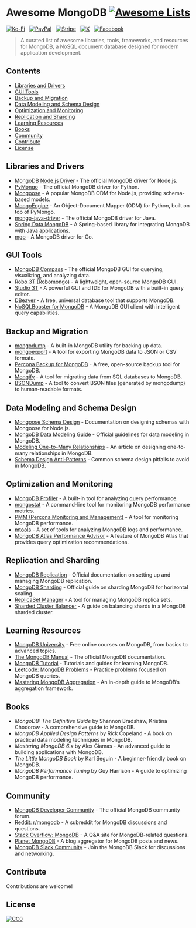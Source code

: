 # Awesome MongoDB [![Awesome Lists](https://srv-cdn.himpfen.io/badges/awesome-lists/awesomelists-flat.svg)](https://github.com/awesomelistsio/awesome)

[![Ko-Fi](https://srv-cdn.himpfen.io/badges/kofi/kofi-flat.svg)](https://ko-fi.com/awesomelists) &nbsp; [![PayPal](https://srv-cdn.himpfen.io/badges/paypal/paypal-flat.svg)](https://www.paypal.com/donate/?hosted_button_id=3LLKRXJU44EJJ) &nbsp; [![Stripe](https://srv-cdn.himpfen.io/badges/stripe/stripe-flat.svg)](https://tinyurl.com/e8ymxdw3) &nbsp; [![X](https://srv-cdn.himpfen.io/badges/twitter/twitter-flat.svg)](https://x.com/ListsAwesome) &nbsp; [![Facebook](https://srv-cdn.himpfen.io/badges/facebook-pages/facebook-pages-flat.svg)](https://www.facebook.com/awesomelists)

> A curated list of awesome libraries, tools, frameworks, and resources for MongoDB, a NoSQL document database designed for modern application development.

## Contents

- [Libraries and Drivers](#libraries-and-drivers)
- [GUI Tools](#gui-tools)
- [Backup and Migration](#backup-and-migration)
- [Data Modeling and Schema Design](#data-modeling-and-schema-design)
- [Optimization and Monitoring](#optimization-and-monitoring)
- [Replication and Sharding](#replication-and-sharding)
- [Learning Resources](#learning-resources)
- [Books](#books)
- [Community](#community)
- [Contribute](#contribute)
- [License](#license)

## Libraries and Drivers

- [MongoDB Node.js Driver](https://github.com/mongodb/node-mongodb-native) - The official MongoDB driver for Node.js.
- [PyMongo](https://pymongo.readthedocs.io/) - The official MongoDB driver for Python.
- [Mongoose](https://mongoosejs.com/) - A popular MongoDB ODM for Node.js, providing schema-based models.
- [MongoEngine](https://mongoengine.org/) - An Object-Document Mapper (ODM) for Python, built on top of PyMongo.
- [mongo-java-driver](https://github.com/mongodb/mongo-java-driver) - The official MongoDB driver for Java.
- [Spring Data MongoDB](https://spring.io/projects/spring-data-mongodb) - A Spring-based library for integrating MongoDB with Java applications.
- [mgo](https://github.com/globalsign/mgo) - A MongoDB driver for Go.

## GUI Tools

- [MongoDB Compass](https://www.mongodb.com/products/compass) - The official MongoDB GUI for querying, visualizing, and analyzing data.
- [Robo 3T (Robomongo)](https://robomongo.org/) - A lightweight, open-source MongoDB GUI.
- [Studio 3T](https://studio3t.com/) - A powerful GUI and IDE for MongoDB with a built-in query editor.
- [DBeaver](https://dbeaver.io/) - A free, universal database tool that supports MongoDB.
- [NoSQLBooster for MongoDB](https://nosqlbooster.com/) - A MongoDB GUI client with intelligent query capabilities.

## Backup and Migration

- [mongodump](https://docs.mongodb.com/manual/reference/program/mongodump/) - A built-in MongoDB utility for backing up data.
- [mongoexport](https://docs.mongodb.com/manual/reference/program/mongoexport/) - A tool for exporting MongoDB data to JSON or CSV formats.
- [Percona Backup for MongoDB](https://www.percona.com/software/mongodb/percona-backup-mongodb) - A free, open-source backup tool for MongoDB.
- [Mongify](https://github.com/anlek/mongify) - A tool for migrating data from SQL databases to MongoDB.
- [BSONDump](https://docs.mongodb.com/manual/reference/program/bsondump/) - A tool to convert BSON files (generated by mongodump) to human-readable formats.

## Data Modeling and Schema Design

- [Mongoose Schema Design](https://mongoosejs.com/docs/guide.html) - Documentation on designing schemas with Mongoose for Node.js.
- [MongoDB Data Modeling Guide](https://www.mongodb.com/docs/manual/core/data-model-design/) - Official guidelines for data modeling in MongoDB.
- [Modeling One-to-Many Relationships](https://www.mongodb.com/developer/article/relationships-using-embedded-data-models/) - An article on designing one-to-many relationships in MongoDB.
- [Schema Design Anti-Patterns](https://www.mongodb.com/developer/article/mongodb-schema-design-anti-patterns/) - Common schema design pitfalls to avoid in MongoDB.

## Optimization and Monitoring

- [MongoDB Profiler](https://docs.mongodb.com/manual/tutorial/manage-the-database-profiler/) - A built-in tool for analyzing query performance.
- [mongostat](https://docs.mongodb.com/manual/reference/program/mongostat/) - A command-line tool for monitoring MongoDB performance metrics.
- [PMM (Percona Monitoring and Management)](https://www.percona.com/software/database-tools/percona-monitoring-and-management) - A tool for monitoring MongoDB performance.
- [mtools](https://github.com/rueckstiess/mtools) - A set of tools for analyzing MongoDB logs and performance.
- [MongoDB Atlas Performance Advisor](https://www.mongodb.com/atlas/performance-advisor) - A feature of MongoDB Atlas that provides query optimization recommendations.

## Replication and Sharding

- [MongoDB Replication](https://www.mongodb.com/docs/manual/replication/) - Official documentation on setting up and managing MongoDB replication.
- [MongoDB Sharding](https://www.mongodb.com/docs/manual/sharding/) - Official guide on sharding MongoDB for horizontal scaling.
- [ReplicaSet Manager](https://github.com/automongodb/ReplicaSetManager) - A tool for managing MongoDB replica sets.
- [Sharded Cluster Balancer](https://www.mongodb.com/docs/manual/core/sharding-balancer/) - A guide on balancing shards in a MongoDB sharded cluster.

## Learning Resources

- [MongoDB University](https://university.mongodb.com/) - Free online courses on MongoDB, from basics to advanced topics.
- [The MongoDB Manual](https://www.mongodb.com/docs/manual/) - The official MongoDB documentation.
- [MongoDB Tutorial](https://www.mongodb.com/developer/learn/) - Tutorials and guides for learning MongoDB.
- [Leetcode: MongoDB Problems](https://leetcode.com/problemset/all/?topicSlugs=mongodb) - Practice problems focused on MongoDB queries.
- [Mastering MongoDB Aggregation](https://www.mongodb.com/developer/article/mastering-mongodb-aggregation/) - An in-depth guide to MongoDB’s aggregation framework.

## Books

- *MongoDB: The Definitive Guide* by Shannon Bradshaw, Kristina Chodorow - A comprehensive guide to MongoDB.
- *MongoDB Applied Design Patterns* by Rick Copeland - A book on practical data modeling techniques in MongoDB.
- *Mastering MongoDB 6.x* by Alex Giamas - An advanced guide to building applications with MongoDB.
- *The Little MongoDB Book* by Karl Seguin - A beginner-friendly book on MongoDB.
- *MongoDB Performance Tuning* by Guy Harrison - A guide to optimizing MongoDB performance.

## Community

- [MongoDB Developer Community](https://www.mongodb.com/community/forums/) - The official MongoDB community forum.
- [Reddit: r/mongodb](https://www.reddit.com/r/mongodb/) - A subreddit for MongoDB discussions and questions.
- [Stack Overflow: MongoDB](https://stackoverflow.com/questions/tagged/mongodb) - A Q&A site for MongoDB-related questions.
- [Planet MongoDB](https://planet.mongodb.com/) - A blog aggregator for MongoDB posts and news.
- [MongoDB Slack Community](https://www.mongodb.com/slack) - Join the MongoDB Slack for discussions and networking.

## Contribute

Contributions are welcome!

## License

[![CC0](https://mirrors.creativecommons.org/presskit/buttons/88x31/svg/by-sa.svg)](http://creativecommons.org/licenses/by-sa/4.0/)
